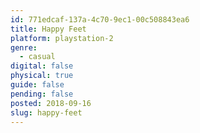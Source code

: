 ```yaml
---
id: 771edcaf-137a-4c70-9ec1-00c508843ea6
title: Happy Feet
platform: playstation-2
genre:
  - casual
digital: false
physical: true
guide: false
pending: false
posted: 2018-09-16
slug: happy-feet
---
```

